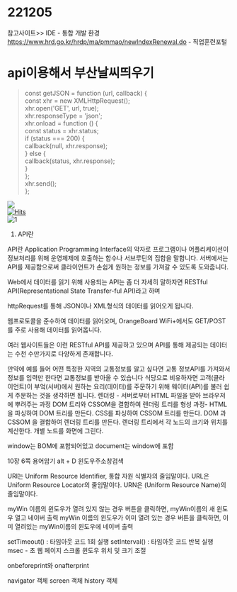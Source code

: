 # 221205
참고사이트>>
IDE - 통합 개발 환경
https://www.hrd.go.kr/hrdp/ma/pmmao/newIndexRenewal.do - 직업훈련포털

api이용해서 부산날씨띄우기
=====================================
> const getJSON = function (url, callback) {<br>
  const xhr = new XMLHttpRequest();<br>
  xhr.open('GET', url, true);<br>
  xhr.responseType = 'json';<br>
  xhr.onload = function () {<br>
    const status = xhr.status;<br>
    if (status === 200) {<br>
      callback(null, xhr.response);<br>
    } else {<br>
      callback(status, xhr.response);<br>
    }<br>
  };<br>
  xhr.send();<br>
};<br>

<a href="https://packsunjun.github.io/221205/"><img src="https://img.shields.io/badge/Github-3DDC84?style=flat-square&logo=GitHub&logoColor=white"/></a><br>
[![Hits](https://hits.seeyoufarm.com/api/count/incr/badge.svg?url=https%3A%2F%2Fgithub.com%2Fpacksunjun%2F221205&count_bg=%23C8C83D&title_bg=%23FF0000&icon=riseup.svg&icon_color=%230070FF&title=%EC%A1%B0%ED%9A%8C%EC%88%98&edge_flat=true)](https://hits.seeyoufarm.com)<br>
![1](https://user-images.githubusercontent.com/112832753/206888655-57bee08c-eb55-4d09-961a-aa149b42b0ed.PNG)
1. API란

API란 Application Programming Interface의 약자로 프로그램이나 어플리케이션이 정보처리를 위해 운영체제에 호출하는 함수나 서브루틴의 집합을 말합니다. 서버에서는 API를 제공함으로써 클라이언트가 손쉽게 원하는 정보를 가져갈 수 있도록 도와줍니다. 
 
Web에서 데이터를 읽기 위해 사용되는 API는 좀 더 자세히 말하자면 RESTful API(Representational State Transfer-ful API)라고 하며

httpRequest를 통해 JSON이나 XML형식의 데이터를 읽어오게 됩니다.

웹프로토콜을 준수하여 데이터를 읽어오며, OrangeBoard WiFi+에서도 GET/POST를 주로 사용해 데이터를 읽어옵니다.

여러 웹사이트들은 이런 RESTful API를 제공하고 있으며 API를 통해 제공되는 데이터는 수천 수만가지로 다양하게 존재합니다.

만약에 예를 들어 어떤 특정한 지역의 교통정보를 알고 싶다면 교통 정보API를 가져와서 정보를 입력만 한다면 교통정보를 받아올 수 있습니다
식당으로 비유하자면 고객(클라이언트)이 부엌(서버)에서 원하는 요리(데이터)를 주문하기 위해 웨이터(API)를 불러 쉽게 주문하는 것을 생각하면 됩니다.
렌더링 - 서버로부터 HTML 파일을 받아 브라우저에 뿌려주는 과정
 DOM 트리와 CSSOM을 결합하여 렌더링 트리를 형성
과정-
HTML을 파싱하여 DOM 트리를 만든다.
CSS를 파싱하여 CSSOM 트리를 만든다.
DOM 과 CSSOM 을 결합하여 렌더링 트리를 만든다.
렌더링 트리에서 각 노드의 크기와 위치를 계산한다.
개별 노드를 화면에 그린다.

window는 BOM에 포함되어있고 document는 window에 포함

10장 6쪽 용어암기
alt + D 윈도우주소창검색


URI는 Uniform Resource Identifier, 통합 자원 식별자의 줄임말이다.
URL은 Uniform Resource Locator의 줄임말이다.
URN은 (Uniform Resource Name)의 줄임말이다.

myWin 이름의 윈도우가 열려 있지 않는 경우
	버튼을 클릭하면, myWin이름의 새 윈도우 열고 네이버 출력
myWin 이름의 윈도우가 이미 열려 있는 경우
	버튼을 클릭하면, 이미 열려있는 myWin이름의 윈도우에 네이버 출력

setTimeout() :  타임아웃 코드 1회 실행
setInterval() : 타임아웃 코드 반복 실행
msec - 초
웹 페이지 스크롤
윈도우 위치 및 크기 조절

onbeforeprint와 onafterprint

navigator 객체
screen 객체
history 객체
